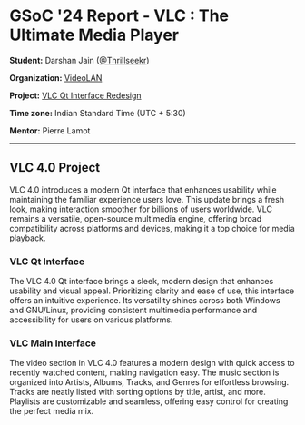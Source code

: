 # GSoC '24 Report - VLC : The Ultimate Media Player

**Student:** Darshan Jain ([@Thrillseekr](https://code.videolan.org/Thrillseekr))

**Organization:** [VideoLAN](https://www.videolan.org/)

**Project:** [VLC Qt Interface Redesign](https://summerofcode.withgoogle.com/programs/2024/projects/qOI0v3an)

**Time zone:** Indian Standard Time (UTC + 5:30)

**Mentor:** Pierre Lamot

---

## VLC 4.0 Project
VLC 4.0 introduces a modern Qt interface that enhances usability while maintaining the familiar experience users love. This update brings a fresh look, making interaction smoother for billions of users worldwide. VLC remains a versatile, open-source multimedia engine, offering broad compatibility across platforms and devices, making it a top choice for media playback.

### VLC Qt Interface 
The VLC 4.0 Qt interface brings a sleek, modern design that enhances usability and visual appeal. Prioritizing clarity and ease of use, this interface offers an intuitive experience. Its versatility shines across both Windows and GNU/Linux, providing consistent multimedia performance and accessibility for users on various platforms.

### VLC Main Interface 
The video section in VLC 4.0 features a modern design with quick access to recently watched content, making navigation easy. The music section is organized into Artists, Albums, Tracks, and Genres for effortless browsing. Tracks are neatly listed with sorting options by title, artist, and more. Playlists are customizable and seamless, offering easy control for creating the perfect media mix.

